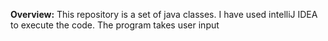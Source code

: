 **Overview:**
This repository is a set of java classes. I have used intelliJ IDEA to execute the code. The program takes user input
